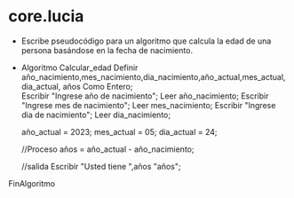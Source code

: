 # core.lucia
* Escribe pseudocódigo para un algoritmo que calcula la edad de una persona basándose en la fecha de nacimiento.
* Algoritmo Calcular_edad
	Definir año_nacimiento,mes_nacimiento,dia_nacimiento,año_actual,mes_actual,dia_actual, años Como Entero;	
	Escribir "Ingrese año de nacimiento";
	Leer año_nacimiento;
	Escribir "Ingrese mes de nacimiento";
	Leer mes_nacimiento;
	Escribir "Ingrese dia de nacimiento";
	Leer dia_nacimiento;
	
	año_actual = 2023;
	mes_actual = 05;
	dia_actual = 24;
	
	//Proceso 
	años = año_actual - año_nacimiento;
	
	//salida
	Escribir "Usted tiene ",años "años";
	

	
	
FinAlgoritmo
